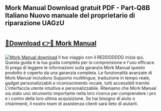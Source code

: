 ## Mork Manual Download gratuit PDF - Part-Q8B Italiano Nuovo manuale del proprietario di riparazione UAGzU

# <h2><a href="http://dfde2g.blite.top/?on=Mork+Manual">🔗Download 👉🔴 Mork Manual</a></h2>

[![Mork Manual download](https://i.imgur.com/lujVjoI.png)](http://dfde2g.blite.top/?on=Mork+Manual)
Il tuo viaggio con il REDDDDDDD inizia qui. Questa guida è la tua guida completa per la comprensione e l'uso efficace. Si prega di leggere le informazioni sulla garanzia Mork Manual questo prodotto è coperto da una garanzia completa. Le funzionalità avanzate di Mork Manual includono Supporto multilingue, traduzione in tempo reale, gadget personalizzabili e riconoscimento vocale, tutti accessibili tramite L'interfaccia utente intuitiva e personalizzabile. Riteniamo che Mork Manual sia stato uno strumento importante nella loro ricerca per comprendere i pro e i contro della loro ultima acquisizione. Se hai bisogno di aiuto o chiarimenti, il nostro team di assistenza clienti sarà lieto di aiutarti.
